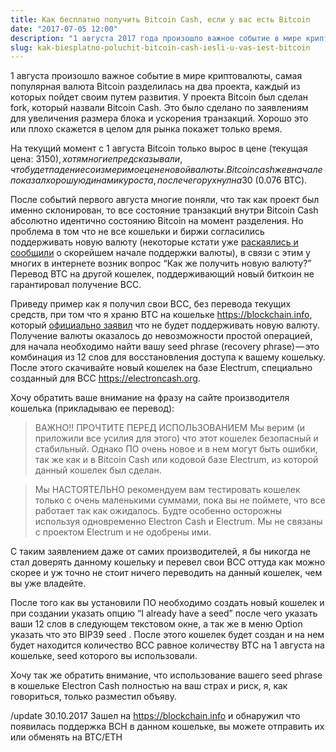 ```yaml
---
title: Как бесплатно получить Bitcoin Cash, если у вас есть Bitcoin
date: "2017-07-05 12:00"
description: "1 августа 2017 года произошло важное событие в мире криптовалюты, самая популярная валюта Bitcoin разделилась на два проекта"
slug: kak-biesplatno-poluchit-bitcoin-cash-iesli-u-vas-iest-bitcoin
---
```


1 августа произошло важное событие в мире криптовалюты, самая популярная валюта Bitcoin разделилась на два проекта, каждый из которых пойдет своим путем развития. У проекта Bitcoin был сделан fork, который назвали Bitcoin Cash. Это было сделано по заявлениям для увеличения размера блока и ускорения транзакций. Хорошо это или плохо скажется в целом для рынка покажет только время.

На текущий момент с 1 августа Bitcoin только вырос в цене (текущая цена: 3150$), хотя многие предсказывали, что будет падение соизмеримое цене новой валюты. Bitcoin cash же в начале показал хорошую динамику роста, после чего рухнул на 30%, в данный момент его цена составляет 243$ (0.076 BTC).

После событий первого августа многие поняли, что так как проект был именно склонирован, то все состояние транзакций внутри Bitcoin Cash абсолютно идентично состоянию Bitcoin на момент разделения. Но проблема в том что не все кошельки и биржи согласились поддерживать новую валюту (некоторые кстати уже [раскаялись и сообщили](http://www.businessinsider.com/coinbase-adding-support-for-bitcoin-cash-by-2018-2017-8?op=1) о скорейшем начале поддержки валюты), в связи с этим у многих в интернете возник вопрос “Как же получить новую валюту?” Перевод BTC на другой кошелек, поддерживающий новый биткоин не гарантировал получение BCC.

Приведу пример как я получил свои BCC, без перевода текущих средств, при том что я храню BTC на кошельке https://blockchain.info, который [официально заявил](https://blog.blockchain.com/2017/07/30/bitcoin-cash-hard-fork-blockchain-users/) что не будет поддерживать новую валюту.
Получение валюты оказалось до невозможности простой операцией, для начала необходимо найти вашу seed phrase (recovery phrase) — это комбинация из 12 слов для восстановления доступа к вашему кошельку.
После этого скачивайте новый кошелек на базе Electrum, специально созданный для BCC https://electroncash.org.

Хочу обратить ваше внимание на фразу на сайте производителя кошелька (прикладываю ее перевод):
> ВАЖНО!! ПРОЧТИТЕ ПЕРЕД ИСПОЛЬЗОВАНИЕМ
Мы верим (и приложили все усилия для этого) что этот кошелек безопасный и стабильный. Однако ПО очень новое и в нем могут быть ошибки, так же как и в Bitcoin Cash или кодовой базе Electrum, из которой данный кошелек был сделан.

> Мы НАСТОЯТЕЛЬНО рекомендуем вам тестировать кошелек только с очень маленькими суммами, пока вы не поймете, что все работает так как ожидалось. Будте особенно осторожны используя одновременно Electron Cash и Electrum. Мы не связаны с проектом Electrum и не одобрены ими.


С таким заявлением даже от самих производителей, я бы никогда не стал доверять данному кошельку и перевел свои BCC оттуда как можно скорее и уж точно не стоит ничего переводить на данный кошелек, чем вы уже владейте.

После того как вы установили ПО необходимо создать новый кошелек и при создании указать опцию “I already have a seed” после чего указать ваши 12 слов в следующем текстовом окне, а так же в меню Option указать что это BIP39 seed . После этого кошелек будет создан и на нем будет находится количество BCC равное количеству BTC на 1 августа на кошельке, seed которого вы использовали.

Хочу так же обратить внимание, что использование вашего seed phrase в кошельке Electron Cash полностью на ваш страх и риск, я, как говориться, только разместил объяву.

/update 30.10.2017
Зашел на https://blockchain.info и обнаружил что появилась поддержка BCH в данном кошельке, вы можете отправить их или обменять на BTC/ETH
